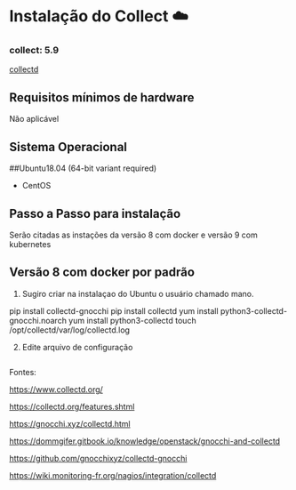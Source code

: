# Instalação do Collect  :cloud:

### collect: 5.9
[collectd](https://www.collectd.org/)

## Requisitos mínimos de hardware
Não aplicável

## Sistema Operacional
##Ubuntu18.04 (64-bit variant required)
- CentOS

## Passo a Passo para instalação
Serão citadas as instações da versão 8 com docker e versão 9 com kubernetes

## Versão 8 com docker por padrão

1) Sugiro criar na instalaçao do Ubuntu o usuário chamado mano.

pip install collectd-gnocchi
pip install collectd
yum install python3-collectd-gnocchi.noarch
yum install python3-collectd
touch /opt/collectd/var/log/collectd.log

2) Edite arquivo de configuração
```bashssssss
```

Fontes:

https://www.collectd.org/

https://collectd.org/features.shtml

https://gnocchi.xyz/collectd.html

https://dommgifer.gitbook.io/knowledge/openstack/gnocchi-and-collectd

https://github.com/gnocchixyz/collectd-gnocchi

https://wiki.monitoring-fr.org/nagios/integration/collectd
